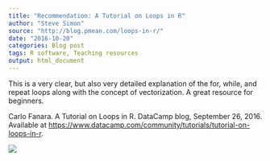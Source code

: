 ```yaml
---
title: "Recommendation: A Tutorial on Loops in R"
author: "Steve Simon"
source: "http://blog.pmean.com/loops-in-r/"
date: "2016-10-20"
categories: Blog post
tags: R software, Teaching resources
output: html_document
---
```


This is a very clear, but also very detailed explanation of the for,
while, and repeat loops along with the concept of vectorization. A great
resource for beginners.

<!---More--->

Carlo Fanara. A Tutorial on Loops in R. DataCamp blog, September 26,
2016. Available at
<https://www.datacamp.com/community/tutorials/tutorial-on-loops-in-r>.

![](http://www.pmean.com/images/images/16/loops-in-r01.png)




